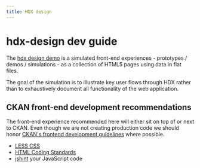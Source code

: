 ```yaml
---
title: HDX design
---
```


hdx-design dev guide
=

The [hdx design demo](http://github.io/OCHA-DAP/hdx-design) is a simulated front-end experiences - prototypes / demos / simulations - as a collection of HTML5 pages using data in flat files. 

The goal of the simulation is to illustrate key user flows through HDX rather than to exhaustively document all functionality of the web application. 

CKAN front-end development recommendations
-
The front-end experience recommended here will either sit on top of or next to CKAN. Even though we are not creating production code we should honor [CKAN's frontend development guidelines](http://docs.ckan.org/en/latest/contributing/frontend/) where possible.  
* [LESS CSS](http://lesscss.org/)
* [HTML Coding Standards](http://docs.ckan.org/en/latest/contributing/html.html)
* [jshint](http://www.jshint.com/) your JavaScript code
